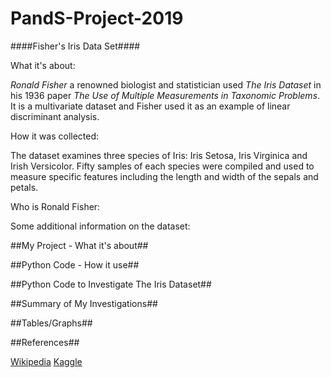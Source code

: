# PandS-Project-2019
####Fisher's Iris Data Set####

What it's about:

*Ronald Fisher* a renowned biologist and statistician used *The Iris Dataset* in his 1936 paper *The Use of Multiple Measurements in Taxonomic Problems*. It is a multivariate dataset and Fisher used it as an example of linear discriminant analysis. 



How it was collected:

The dataset examines three species of Iris: Iris Setosa, Iris Virginica and Irish Versicolor. Fifty samples of each species were compiled and used to measure specific features including the length and width of the sepals and petals. 



Who is Ronald Fisher:


Some additional information on the dataset:


##My Project - What it's about##

##Python Code - How it use##


##Python Code to Investigate The Iris Dataset##


##Summary of My Investigations##


##Tables/Graphs##


##References##

[Wikipedia](https://en.wikipedia.org/wiki/Iris_flower_data_set)
[Kaggle](https://www.kaggle.com/uciml/iris)